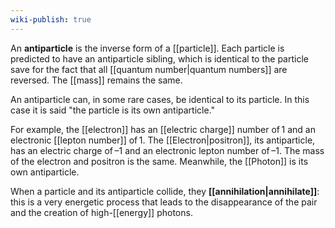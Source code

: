 ```yaml
---
wiki-publish: true
---
```

An **antiparticle** is the inverse form of a [[particle]]. Each particle is predicted to have an antiparticle sibling, which is identical to the particle save for the fact that all [[quantum number|quantum numbers]] are reversed. The [[mass]] remains the same.

An antiparticle can, in some rare cases, be identical to its particle. In this case it is said "the particle is its own antiparticle."

For example, the [[electron]] has an [[electric charge]] number of 1 and an electronic [[lepton number]] of 1. The [[Electron|positron]], its antiparticle, has an electric charge of –1 and an electronic lepton number of –1. The mass of the electron and positron is the same. Meanwhile, the [[Photon]] is its own antiparticle.

When a particle and its antiparticle collide, they **[[annihilation|annihilate]]**: this is a very energetic process that leads to the disappearance of the pair and the creation of high-[[energy]] photons.